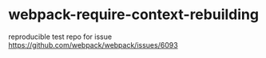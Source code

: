 # webpack-require-context-rebuilding
reproducible test repo for issue https://github.com/webpack/webpack/issues/6093
